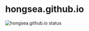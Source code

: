 # hongsea.github.io
![hongsea.github.io status](https://github.com/hongsea/hongsea.github.io/workflows/master/badge.svg?branch=master)
